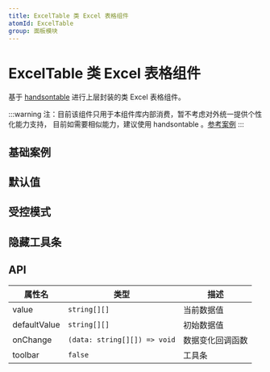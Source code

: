 ```yaml
---
title: ExcelTable 类 Excel 表格组件
atomId: ExcelTable
group: 面板模块
---
```


# ExcelTable 类 Excel 表格组件

基于 [handsontable](https://handsontable.com/) 进行上层封装的类 Excel 表格组件。

:::warning
注：目前该组件只用于本组件库内部消费，暂不考虑对外统一提供个性化能力支持， 目前如需要相似能力，建议使用 handsontable 。<a href="https://handsontable.com/docs/react-simple-example/">参考案例</a>
:::

## 基础案例

<code src="./demos/_basic.tsx" ></code>

## 默认值

<code src="./demos/_defaultData.tsx" ></code>

## 受控模式

<code src="./demos/_controlled.tsx" ></code>

## 隐藏工具条

<code src="./demos/_hideToolbar.tsx" ></code>

## API

| 属性名       | 类型                         | 描述             |
| ------------ | ---------------------------- | ---------------- |
| value        | `string[][]`                 | 当前数据值       |
| defaultValue | `string[][]`                 | 初始数据值       |
| onChange     | `(data: string[][]) => void` | 数据变化回调函数 |
| toolbar      | `false`                      | 工具条           |
